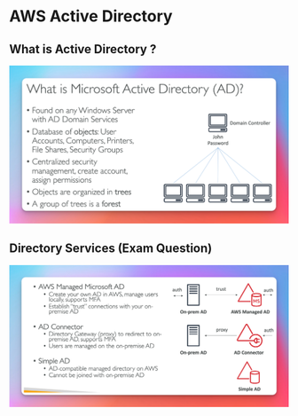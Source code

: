 # AWS Active Directory

## What is Active Directory ?

![](./ms-ad.png)

## Directory Services (Exam Question)

![](./directory-services.png)
